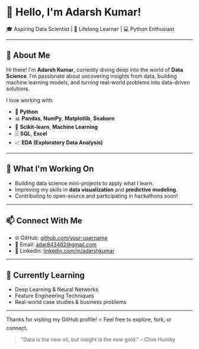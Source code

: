 # 👋 Hello, I'm Adarsh Kumar!

🎓 Aspiring Data Scientist | 🧠 Lifelong Learner | 💻 Python Enthusiast

---

## 🚀 About Me

Hi there! I'm **Adarsh Kumar**, currently diving deep into the world of **Data Science**. I’m passionate about uncovering insights from data, building machine learning models, and turning real-world problems into data-driven solutions.

I love working with:

- 🐍 **Python**
- 📊 **Pandas**, **NumPy**, **Matplotlib**, **Seaborn**
- 🤖 **Scikit-learn**, **Machine Learning**
- 🗄️ **SQL**, **Excel**
- 📈 **EDA (Exploratory Data Analysis)**

---

## 📘 What I'm Working On

- Building data science mini-projects to apply what I learn.
- Improving my skills in **data visualization** and **predictive modeling**.
- Contributing to open-source and participating in hackathons soon!

---


## 📫 Connect With Me

- 🌐 GitHub: [github.com/your-username](https://github.com/your-username)
- 📧 Email: adar843462@gmail.com
- 📘 LinkedIn: [linkedin.com/in/adarshkumar](https://linkedin.com/in/adarsh-kumar-68116b212)

---

## 🌱 Currently Learning

- Deep Learning & Neural Networks
- Feature Engineering Techniques
- Real-world case studies & business problems

---

Thanks for visiting my GitHub profile! ⭐ Feel free to explore, fork, or connect.

> "Data is the new oil, but insight is the new gold." – Clive Humby

